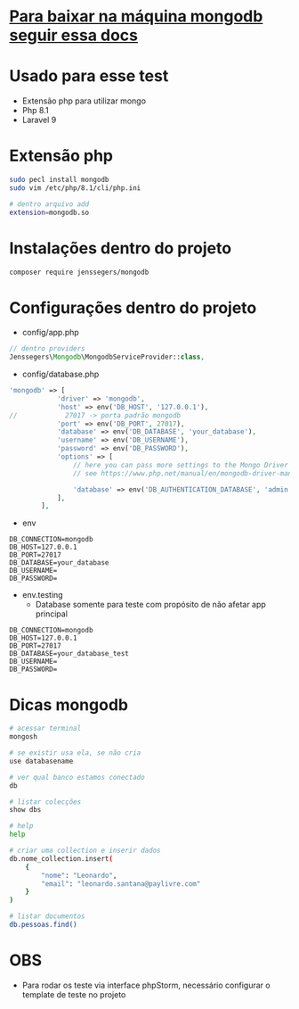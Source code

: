 # [Para baixar na máquina mongodb seguir essa docs](mongodb.com/docs/manual/tutorial/install-mongodb-on-ubuntu/) 

# Usado para esse test
- Extensão php para utilizar mongo
- Php 8.1
- Laravel 9

# Extensão php
```sh
sudo pecl install mongodb
sudo vim /etc/php/8.1/cli/php.ini

# dentro arquivo add
extension=mongodb.so
```

# Instalações dentro do projeto
```sh
composer require jenssegers/mongodb
```

# Configurações dentro do projeto
- config/app.php
```php
// dentro providers
Jenssegers\Mongodb\MongodbServiceProvider::class,
```

- config/database.php
```php
'mongodb' => [
            'driver' => 'mongodb',
            'host' => env('DB_HOST', '127.0.0.1'),
//            27017 -> porta padrão mongodb
            'port' => env('DB_PORT', 27017),
            'database' => env('DB_DATABASE', 'your_database'),
            'username' => env('DB_USERNAME'),
            'password' => env('DB_PASSWORD'),
            'options' => [
                // here you can pass more settings to the Mongo Driver Manager
                // see https://www.php.net/manual/en/mongodb-driver-manager.construct.php under "Uri Options" for a list of complete parameters that you can use

                'database' => env('DB_AUTHENTICATION_DATABASE', 'admin'), // required with Mongo 3+
            ],
        ],
```

- env
```dotenv 
DB_CONNECTION=mongodb
DB_HOST=127.0.0.1
DB_PORT=27017
DB_DATABASE=your_database
DB_USERNAME=
DB_PASSWORD=
```

- env.testing
  - Database somente para teste com propósito de não afetar app principal
```dotenv
DB_CONNECTION=mongodb
DB_HOST=127.0.0.1
DB_PORT=27017
DB_DATABASE=your_database_test
DB_USERNAME=
DB_PASSWORD=
```

# Dicas mongodb
```sh
# acessar terminal
mongosh

# se existir usa ela, se não cria
use databasename

# ver qual banco estamos conectado
db

# listar colecções
show dbs

# help
help

# criar uma collection e inserir dados
db.nome_collection.insert(
    {
        "nome": "Leonardo",
        "email": "leonardo.santana@paylivre.com"
    }
)

# listar documentos
db.pessoas.find()
```


# OBS
- Para rodar os teste via interface phpStorm, necessário configurar o template de teste no projeto
